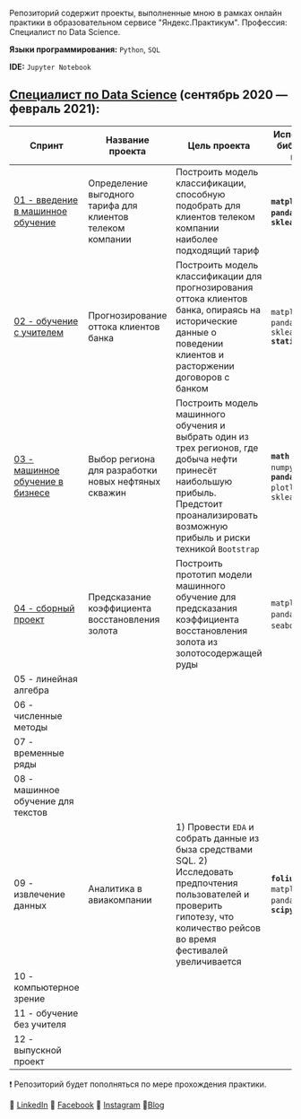 Репозиторий содержит проекты, выполненные мною в рамках онлайн практики в образовательном сервисе "Яндекс.Практикум". Профессия: Специалист по Data Science.

**Языки программирования:** `Python`, `SQL`

**IDE:** `Jupyter Notebook`

## [Специалист по Data Science](https://praktikum.yandex.ru/data-scientist) (сентябрь 2020 — февраль 2021):

| Спринт | Название проекта | Цель проекта | Используемые библиотеки и модули |
| ------------------------ | ----- | ----------- | ---------- | 
| [01 - введение в машинное обучение](https://github.com/agnesepoikane/Practicum-by-Yandex-Data-Scientist/tree/main/01_introduction_to_ML) | Определение выгодного тарифа для клиентов телеком компании | Построить модель классификации, способную подобрать для клиентов телеком компании наиболее подходящий тариф | **`matplotlib` `numpy` `pandas` `plotly` `sklearn`** |
| [02 - обучение с учителем](https://github.com/agnesepoikane/Practicum-by-Yandex-Data-Scientist/tree/main/02_supervised_learning)          | Прогнозирование оттока клиентов банка | Построить модель классификации для прогнозирования оттока клиентов банка, опираясь на исторические данные о поведении клиентов и расторжении договоров с банком | `matplotlib` `pandas` `plotly` **`re`** `sklearn` **`statistics`** |
| [03 - машинное обучение в бизнесе](https://github.com/agnesepoikane/Practicum-by-Yandex-Data-Scientist/tree/main/03_ML_for_business)  | Выбор региона для разработки новых нефтяных скважин | Построить модель машинного обучения и выбрать один из трех регионов, где добыча нефти принесёт наибольшую прибыль. Предстоит проанализировать возможную прибыль и риски техникой `Bootstrap` | **`math`** `matplotlib` `numpy` `pandas` **`pandas_profiling`** `plotly` **`seaborn`** `sklearn` |
| [04 - сборный проект](https://github.com/agnesepoikane/Practicum-by-Yandex-Data-Scientist/tree/main/04_integrated_project) | Предсказание коэффициента восстановления золота | Построить прототип модели машинного обучение для предсказания коэффициента восстановления золота из золотосодержащей руды | `matplotlib` `numpy` `pandas` `plotly` `seaborn` `sklearn` |
| 05 - линейная алгебра ||||
| 06 - численные методы | |||
| 07 - временные ряды | | ||
| 08 - машинное обучение для текстов | | ||
| 09 - извлечение данных | Аналитика в авиакомпании | 1) Провести `EDA` и собрать данные из быза средствами SQL. 2) Исследовать предпочтения пользователей и проверить гипотезу, что количество рейсов во время фестивалей увеличивается | **`folium`** `matplotlib` `numpy` `pandas` `plotly` **`scipy`** |
| 10 - компьютерное зрение | | ||
| 11 - обучение без учителя | |||
| 12 - выпускной проект | |      |  |

:heavy_exclamation_mark: Репозиторий будет пополняться по мере прохождения практики. 

:small_blue_diamond: [LinkedIn](https://www.linkedin.com/in/agnese-poikane/) 
:small_blue_diamond: [Facebook](https://www.facebook.com/agnese.poikane/)
:small_blue_diamond: [Instagram](https://www.instagram.com/poikaneagnese/)
:small_blue_diamond:[Blog](https://blog.agnesepoikane.com/)

